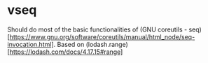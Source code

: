 # vseq

Should do most of the basic functionalities of (GNU coreutils - seq)[https://www.gnu.org/software/coreutils/manual/html_node/seq-invocation.html].
Based on (lodash.range)[https://lodash.com/docs/4.17.15#range]
